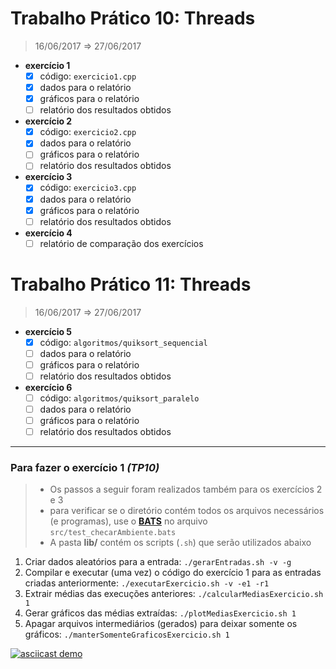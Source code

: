 <!-- GNUPLOT
http://gnuplot.sourceforge.net/docs_4.2/
http://gnuplot.sourceforge.net/demo/fit.html
http://gnuplot.sourceforge.net/demo_5.0/lines_arrows.html
http://www.gnuplotting.org/tag/linespoints/
http://alvinalexander.com/technology/gnuplot-charts-graphs-examples
http://linux.byexamples.com/archives/487/plot-your-graphs-with-command-line-gnuplot/
-->

<!-- ESPECIFICAÇÃO
Os exercícios requerem a execução e medição de tempo sob diferentes configurações
de quantidade de threads e de quantidade dos dados. Estes resultados deversão ser
colocados em uma tabela. Com o intuito de minimizar efeitos locais, é exigido que
os dados contenham os valores médios de pelo menos três execuções em cada configuração,

Como este trabalho visa medir o tempo de execução para diversas configurações.
Para o cálculo do tempo de execução pode ser usado tanto o gettimeofday ou clock_gettime

DIA DA ENTREGA: 22/06 até 23:59
O relatório deve incluir também a arquitetura da máquina em que foram feito os testes.
-->

# Trabalho Prático 10: Threads
> 16/06/2017 ⇒ 27/06/2017

- **exercício 1**
	- [x] código: `exercicio1.cpp`
	- [x] dados para o relatório
	- [x] gráficos para o relatório
	- [ ] relatório dos resultados obtidos
- **exercício 2**
	- [x] código: `exercicio2.cpp`
	- [x] dados para o relatório
	- [ ] gráficos para o relatório
	- [ ] relatório dos resultados obtidos
- **exercício 3**
	- [x] código: `exercicio3.cpp`
	- [x] dados para o relatório
	- [x] gráficos para o relatório
	- [ ] relatório dos resultados obtidos
- **exercício 4**
	- [ ] relatório de comparação dos exercícios

# Trabalho Prático 11: Threads
> 16/06/2017 ⇒ 27/06/2017

- **exercício 5**
	- [x] código: `algoritmos/quiksort_sequencial`
	- [ ] dados para o relatório
	- [ ] gráficos para o relatório
	- [ ] relatório dos resultados obtidos
- **exercício 6**
	- [ ] código: `algoritmos/quiksort_paralelo`
	- [ ] dados para o relatório
	- [ ] gráficos para o relatório
	- [ ] relatório dos resultados obtidos

---

### Para fazer o exercício 1 _(TP10)_
> - Os passos a seguir foram realizados também para os exercícios 2 e 3
> - para verificar se o diretório contém todos os arquivos necessários (e programas), use o **[BATS](https://github.com/sstephenson/bats)** no arquivo `src/test_checarAmbiente.bats`
> - A pasta **lib/** contém os scripts (`.sh`) que serão utilizados abaixo

1. Criar dados aleatórios para a entrada: `./gerarEntradas.sh -v -g`
2. Compilar e executar (uma vez) o código do exercício 1 para as entradas criadas anteriormente: `./executarExercicio.sh -v -e1 -r1`
3. Extrair médias das execuções anteriores: `./calcularMediasExercicio.sh 1`
4. Gerar gráficos das médias extraídas: `./plotMediasExercicio.sh 1`
5. Apagar arquivos intermediários (gerados) para deixar somente os gráficos: `./manterSomenteGraficosExercicio.sh 1`

[![asciicast demo](https://asciinema.org/a/yiM7LNc8uojkJoS1am3ypBLFc.png)](https://asciinema.org/a/yiM7LNc8uojkJoS1am3ypBLFc)
